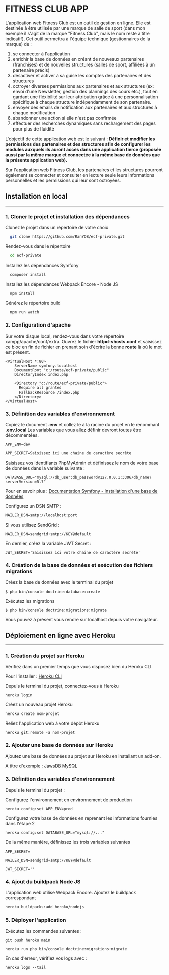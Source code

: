 
# FITNESS CLUB APP

L'application web Fitness Club est un outil de gestion en ligne. Elle est destinée à être utilisée par une marque de salle de sport (dans mon exemple il s'agit de la marque "Fitness Club", mais le nom reste à titre indicatif).
Cet outil permettra à l'équipe technique (gestionnaires de la marque) de :
1. se connecter à l'application
2. enrichir la base de données en créant de nouveaux partenaires (franchises) et de nouvelles structures (salles de sport, affiliées à un partenaire précis)
3. désactiver et activer à sa guise les comptes des partenaires et des structures
4. octroyer diverses permissions aux partenaires et aux structures (ex: envoi d'une Newsletter, gestion des plannings des cours etc.), tout en gardant une fléxibilité sur leur attribution grâce à une personnalisation spécifique à chaque structure indépendamment de son partenaire.
5. envoyer des emails de notification aux partenaires et aux structures à chaque modification
6. abandonner une action si elle n'est pas confirmée
7. effectuer des recherches dynamiques sans rechargement des pages pour plus de fluidité

L'objectif de cette application web est le suivant : **Définir et modifier les permissions des partenaires et des structures afin de configurer les modules auxquels ils auront accès dans une application tierce (proposée aussi par la même marque et connectée à la même base de données que la présente application web).**

Sur l'application web Fitness Club, les partenaires et les structures pourront également se connecter et consulter en lecture seule leurs informations personnelles et les permissions qui leur sont octroyées.


## **Installation en local**
------

### **1. Cloner le projet et installation des dépendances**


Clonez le projet dans un répertoire de votre choix

```bash
  git clone https://github.com/RanYQB/ecf-private.git
```

Rendez-vous dans le répertoire

```bash
  cd ecf-private
```

Installez les dépendances Symfony

```bash
  composer install
```

Installez les dépendances Webpack Encore - Node JS

```bash
  npm install
```

Générez le répertoire build

```bash
  npm run watch
```

### **2. Configuration d'apache**

Sur votre disque local, rendez-vous dans votre répertoire xampp/apache/conf/extra.
Ouvrez le fichier **httpd-vhosts.conf** et saisissez ce bloc en fin de fichier en prenant soin d'écrire la bonne **route** là où le mot est présent.

```
<VirtualHost *:80>
    ServerName symfony.localhost
    DocumentRoot "c:/route/ecf-private/public"
    DirectoryIndex index.php
		    
    <Directory "c:/route/ecf-private/public">
	  Require all granted
	  FallbackResource /index.php
    </Directory>
</VirtualHost>
```

### **3. Définition des variables d'environnement**

Copiez le document **.env** et collez le à la racine du projet en le renommant **.env.local**
Les variables que vous allez définir devront toutes être décommentées.

`APP_ENV=dev`

`APP_SECRET=Saisissez ici une chaine de caractère secrète`

Saisissez vos identifiants PhpMyAdmin et définissez le nom de votre base de données dans la variable suivante :

`DATABASE_URL="mysql://db_user:db_password@127.0.0.1:3306/db_name?serverVersion=5.7"`

Pour en savoir plus :
[Documentation Symfony - Installation d'une base de données ](https://symfony.com/doc/current/doctrine.html#installing-doctrine)

Configurez un DSN SMTP :

`MAILER_DSN=smtp://localhost:port`

Si vous utilisez SendGrid :

`MAILER_DSN=sendgrid+smtp://KEY@default`

En dernier, créez la variable JWT Secret :

`JWT_SECRET='Saisissez ici votre chaine de caractère secrète'`

### **4. Création de la base de données et exécution des fichiers migrations**

Créez la base de données avec le terminal du projet
```
$ php bin/console doctrine:database:create
```

Exécutez les migrations
```
$ php bin/console doctrine:migrations:migrate
```
Vous pouvez à présent vous rendre sur localhost depuis votre navigateur.

## **Déploiement en ligne avec Heroku**
------

### **1. Création du projet sur Heroku**

Vérifiez dans un premier temps que vous disposez bien du Heroku CLI.

Pour l'installer : [Heroku CLI](https://devcenter.heroku.com/articles/heroku-cli)

Depuis le terminal du projet, connectez-vous à Heroku

```
heroku login
```
Créez un nouveau projet Heroku

```
heroku create nom-projet
```
Reliez l'application web à votre dépôt Heroku

```
heroku git:remote -a nom-projet
```


### **2. Ajouter une base de données sur Heroku**

Ajoutez une base de données au projet sur Heroku en installant un add-on.

A titre d'exemple : [JawsDB MySQL](https://elements.heroku.com/addons/jawsdb)

### **3. Définition des variables d'environnement**

Depuis le terminal du projet :

Configurez l'environnement en environnement de production
```
heroku config:set APP_ENV=prod 
```
Configurez votre base de données en reprenant les informations fournies dans l'étape 2
```
heroku config:set DATABASE_URL="mysql://..."
```
De la même manière, définissez les trois variables suivantes

`APP_SECRET=`

`MAILER_DSN=sendgrid+smtp://KEY@default`

`JWT_SECRET=''`


### **4. Ajout du buildpack Node JS**

L'application web utilise Webpack Encore. Ajoutez le buildpack correspondant

```
heroku buildpacks:add heroku/nodejs
```

### **5. Déployer l'application**

Exécutez les commandes suivantes :
```
git push heroku main

heroku run php bin/console doctrine:migrations:migrate
```

En cas d'erreur, vérifiez vos logs avec :
```
heroku logs --tail
```